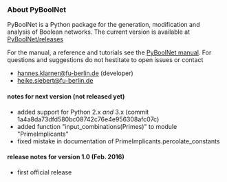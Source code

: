 

### About PyBoolNet
PyBoolNet is a Python package for the generation, modification and analysis of Boolean networks.
The current version is available at [PyBoolNet/releases](http://github.com/hklarner/PyBoolNet/releases)

For the manual, a reference and tutorials see the [PyBoolNet manual](http://github.com/hklarner/PyBoolNet/releases).
For questions and suggestions do not hestitate to open issues or contact

 * hannes.klarner@fu-berlin.de (developer)
 * heike.siebert@fu-berlin.de

#### notes for next version (not released yet)
- added support for Python 2.x _and_ 3.x (commit 1a4a8da73dfd580bc08742c76e4e956308afc07c)
- added function "input_combinations(Primes)" to module "PrimeImplicants"
- fixed mistake in documentation of PrimeImplicants.percolate_constants

#### release notes for version 1.0 (Feb. 2016)
- first official release
